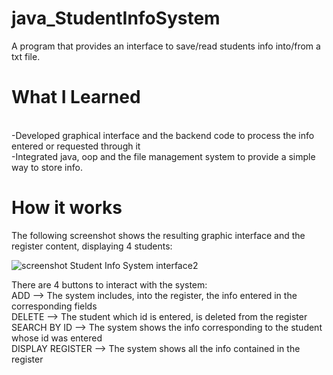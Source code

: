 # java_StudentInfoSystem
A program that provides an interface to save/read students info into/from a txt file.


# What I Learned
<br/>-Developed graphical interface and the backend code to process the info entered or requested through it
<br/>-Integrated java, oop and the file management system to provide a simple way to store info.
  
# How it works
The following screenshot shows the resulting graphic interface and the register content, displaying 4 students:

![screenshot Student Info System interface2](https://user-images.githubusercontent.com/43050275/60132591-6befa480-9761-11e9-8f8f-c3915246669b.png)

There are 4 buttons to interact with the system:
<br/>ADD --> The system includes, into the register, the info entered in the corresponding fields
<br/>DELETE --> The student which id is entered, is deleted from the register
<br/>SEARCH BY ID --> The system shows the info corresponding to the student whose id was entered
<br/>DISPLAY REGISTER --> The system shows all the info contained in the register

